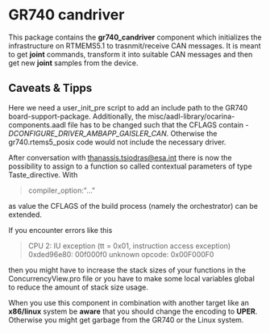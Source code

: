 # GR740 candriver

This package contains the **gr740\_candriver** component which initializes the infrastructure on RTMEMS5.1 to trasnmit/receive CAN messages.
It is meant to get **joint** commands, transform it into suitable CAN messages and then get new **joint** samples from the device.

## Caveats \& Tipps

Here we need a user\_init\_pre script to add an include path to the GR740 board-support-package.
Additionally, the misc/aadl-library/ocarina-components.aadl file has to be changed such that the CFLAGS contain *-DCONFIGURE_DRIVER_AMBAPP_GAISLER_CAN*.
Otherwise the gr740.rtems5\_posix code would not include the necessary driver.

After conversation with thanassis.tsiodras@esa.int there is now the possibility to assign to a function so called contextual parameters of type Taste\_directive.
With

> compiler\_option:"..."

as value the CFLAGS of the build process (namely the orchestrator) can be extended.

If you encounter errors like this

> CPU 2:  IU exception (tt = 0x01, instruction access exception)
>         0xded96e80: 00f000f0  unknown opcode: 0x00F000F0

then you might have to increase the stack sizes of your functions in the ConcurrencyView.pro file
or you have to make some local variables global to reduce the amount of stack size usage.


When you use this component in combination with another target like an **x86/linux** system
be **aware** that you should change the encoding to **UPER**.
Otherwise you might get garbage from the GR740 or the Linux system.
